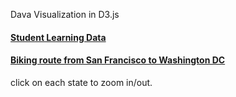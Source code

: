 Dava Visualization in D3.js

#### <a href="https://summer-liu.github.io/sunshine.html" target="_blank">Student Learning Data</a>
#### <a href="https://summer-liu.github.io/oneway.html" target="_blank">Biking route from San Francisco to Washington DC</a>

click on each state to zoom in/out.
